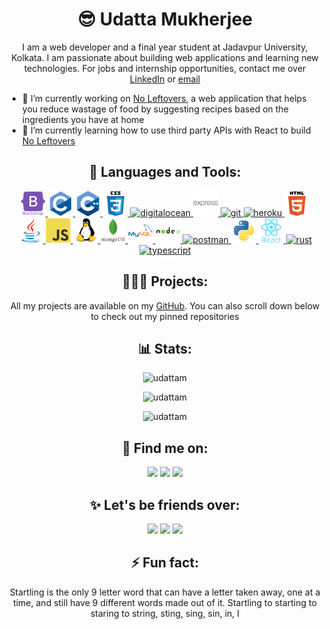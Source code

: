 <h1 align="center">😎 Udatta Mukherjee</h1>

<p align="center">I am a web developer and a final year student at Jadavpur University, Kolkata. I am passionate about building web applications and learning new technologies. For jobs and internship opportunities, contact me over <a href="https://www.linkedin.com/in/udattam">LinkedIn</a> or <a href="mailto:udatta7980@gmail.com">email</a></p>
<ul>
<li>🔭 I’m currently working on <a href="https://github.com/udattam/No-Leftovers">No Leftovers</a>, a web application that helps you reduce wastage of food by suggesting recipes based on the ingredients you have at home</li>
<li>🌱 I’m currently learning how to use third party APIs with React to build <a href="https://github.com/udattam/No-Leftovers">No Leftovers</a></li>
</ul>

<h2 align="center">🧰 Languages and Tools:</h2>

<p align="center"> <a href="https://getbootstrap.com" target="_blank"> <img src="https://raw.githubusercontent.com/devicons/devicon/master/icons/bootstrap/bootstrap-plain-wordmark.svg" alt="bootstrap" width="40" height="40"/> </a> <a href="https://www.cprogramming.com" target="_blank"> <img src="https://raw.githubusercontent.com/devicons/devicon/master/icons/c/c-original.svg" alt="c" width="40" height="40"/> </a> <a href="https://www.w3schools.com/cpp" target="_blank"> <img src="https://raw.githubusercontent.com/devicons/devicon/master/icons/cplusplus/cplusplus-original.svg" alt="cplusplus" width="40" height="40"/> </a> <a href="https://www.w3schools.com/css" target="_blank"> <img src="https://raw.githubusercontent.com/devicons/devicon/master/icons/css3/css3-original-wordmark.svg" alt="css3" width="40" height="40"/> </a> </a> <a href="https://www.digitalocean.com" target="_blank"> <img src="https://cdn.worldvectorlogo.com/logos/digitalocean-icon-1.svg" alt="digitalocean" width="40" height="40"> </a> <a href="https://expressjs.com" target="_blank"> <img src="https://raw.githubusercontent.com/devicons/devicon/master/icons/express/express-original-wordmark.svg" alt="express" width="40" height="40"/> </a> <a href="https://git-scm.com" target="_blank"> <img src="https://www.vectorlogo.zone/logos/git-scm/git-scm-icon.svg" alt="git" width="40" height="40"/> </a> <a href="https://heroku.com" target="_blank"> <img src="https://www.vectorlogo.zone/logos/heroku/heroku-icon.svg" alt="heroku" width="40" height="40"/> </a> <a href="https://www.w3.org/html" target="_blank"> <img src="https://raw.githubusercontent.com/devicons/devicon/master/icons/html5/html5-original-wordmark.svg" alt="html5" width="40" height="40"/> </a> <a href="https://www.java.com" target="_blank"> <img src="https://raw.githubusercontent.com/devicons/devicon/master/icons/java/java-original.svg" alt="java" width="40" height="40"/> </a> <a href="https://developer.mozilla.org/en-US/docs/Web/JavaScript" target="_blank"> <img src="https://raw.githubusercontent.com/devicons/devicon/master/icons/javascript/javascript-original.svg" alt="javascript" width="40" height="40"/> </a> <a href="https://www.linux.org" target="_blank"> <img src="https://raw.githubusercontent.com/devicons/devicon/master/icons/linux/linux-original.svg" alt="linux" width="40" height="40"/> </a> <a href="https://www.mongodb.com" target="_blank"> <img src="https://raw.githubusercontent.com/devicons/devicon/master/icons/mongodb/mongodb-original-wordmark.svg" alt="mongodb" width="40" height="40"/> </a> <a href="https://www.mysql.com" target="_blank"> <img src="https://raw.githubusercontent.com/devicons/devicon/master/icons/mysql/mysql-original-wordmark.svg" alt="mysql" width="40" height="40"/> </a> <a href="https://nodejs.org" target="_blank"> <img src="https://raw.githubusercontent.com/devicons/devicon/master/icons/nodejs/nodejs-original-wordmark.svg" alt="nodejs" width="40" height="40"/> <a href="https://postman.com" target="_blank"> <img src="https://www.vectorlogo.zone/logos/getpostman/getpostman-icon.svg" alt="postman" width="40" height="40"/> </a> <a href="https://www.python.org" target="_blank"> <img src="https://raw.githubusercontent.com/devicons/devicon/master/icons/python/python-original.svg" alt="python" width="40" height="40"/> </a> <a href="https://reactjs.org" target="_blank"> <img src="https://raw.githubusercontent.com/devicons/devicon/master/icons/react/react-original-wordmark.svg" alt="react" width="40" height="40"/> </a> <a href="https://www.rust-lang.org" target="_blank"> <img src="https://upload.wikimedia.org/wikipedia/commons/d/d5/Rust_programming_language_black_logo.svg" alt="rust" width="40" height="40"/> </a> <a href="https://www.typescriptlang.org" target="_blank"> <img src="https://upload.wikimedia.org/wikipedia/commons/4/4c/Typescript_logo_2020.svg" alt="typescript" width="40" height="40"/> </a> </p>

<h2 align="center">👨🏻‍💻 Projects:</h2>

<p align="center">All my projects are available on my <a href="https://github.com/udattam?tab=repositories">GitHub</a>. You can also scroll down below to check out my pinned repositories</p>

<h2 align="center">📊 Stats:</h2>

<p align="center"><img src="https://github-readme-stats.vercel.app/api/top-langs?username=udattam&theme=onedark&show_icons=true&locale=en&layout=compact&" alt="udattam" /></p> 
<p align="center"><img src="https://github-readme-stats.vercel.app/api?username=udattam&theme=onedark&show_icons=true&locale=en" alt="udattam" /> </p>
<p align="center"><img src=https://komarev.com/ghpvc/?username=udattam&color=brightgreen&label=NUMBER+OF+MORTALS+THAT+HAD+LAID+THEIR+EYES+ON+MY+DOMAIN:&style=flat alt="udattam" /> </p>

<h2 align="center">🔎 Find me on:</h2>

<p align="center">
<a href="https://leetcode.com/udattam"><img src="https://img.shields.io/badge/-LeetCode-FFA116?style=flat&logo=LeetCode&logoColor=white"/></a>
<a href="https://www.codechef.com/users/udattam"><img src="https://img.shields.io/badge/-CodeChef-5B4638?style=flat&logo=CodeChef&logoColor=white"/></a>
<a href="https://www.hackerrank.com/udattam"><img src="https://img.shields.io/badge/-HackerRank-2EC866?style=flat&logo=HackerRank&logoColor=white"/></a>
</p>

<h2 align="center">✨ Let's be friends over:</h2>

<p align="center">
<a href="https://www.linkedin.com/in/udattam"><img src="https://img.shields.io/badge/-LinkedIn-0077B5?style=flat&logo=LinkedIn&logoColor=white"/></a>
<a href="https://twitter.com/udattatweets"><img src="https://img.shields.io/badge/-Twitter-1DA1F2?style=flat&logo=Twitter&logoColor=white"/></a>
<a href="mailto:udatta7980@gmail.com" target="_blank"><img src="https://img.shields.io/badge/-Gmail-D14836?style=flat&logo=Gmail&logoColor=white"/></a>
</p>

<h2 align="center">⚡ Fun fact:</h2>
<p align="center">Startling is the only 9 letter word that can have a letter taken away, one at a time, and still have 9 different words made out of it. Startling to starting to staring to string, sting, sing, sin, in, I</p>
